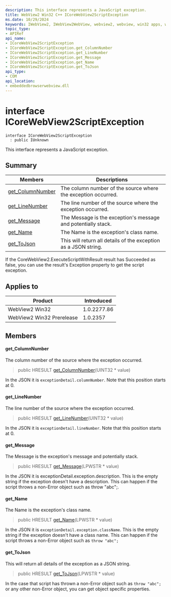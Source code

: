 ```yaml
---
description: This interface represents a JavaScript exception.
title: WebView2 Win32 C++ ICoreWebView2ScriptException
ms.date: 10/29/2024
keywords: IWebView2, IWebView2WebView, webview2, webview, win32 apps, win32, edge, ICoreWebView2, ICoreWebView2Controller, browser control, edge html, ICoreWebView2ScriptException
topic_type: 
- APIRef
api_name:
- ICoreWebView2ScriptException
- ICoreWebView2ScriptException.get_ColumnNumber
- ICoreWebView2ScriptException.get_LineNumber
- ICoreWebView2ScriptException.get_Message
- ICoreWebView2ScriptException.get_Name
- ICoreWebView2ScriptException.get_ToJson
api_type:
- COM
api_location:
- embeddedbrowserwebview.dll
---
```


# interface ICoreWebView2ScriptException

```
interface ICoreWebView2ScriptException
  : public IUnknown
```

This interface represents a JavaScript exception.

## Summary

 Members                        | Descriptions
--------------------------------|---------------------------------------------
[get_ColumnNumber](#get_columnnumber) | The column number of the source where the exception occurred.
[get_LineNumber](#get_linenumber) | The line number of the source where the exception occurred.
[get_Message](#get_message) | The Message is the exception's message and potentially stack.
[get_Name](#get_name) | The Name is the exception's class name.
[get_ToJson](#get_tojson) | This will return all details of the exception as a JSON string.

If the CoreWebView2.ExecuteScriptWithResult result has Succeeded as false, you can use the result's Exception property to get the script exception.

## Applies to

Product                         | Introduced
--------------------------------|---------------------------------------------
WebView2 Win32            |    1.0.2277.86
WebView2 Win32 Prerelease |    1.0.2357

## Members

#### get_ColumnNumber

The column number of the source where the exception occurred.

> public HRESULT [get_ColumnNumber](#get_columnnumber)(UINT32 * value)

In the JSON it is `exceptionDetail.columnNumber`. Note that this position starts at 0.

#### get_LineNumber

The line number of the source where the exception occurred.

> public HRESULT [get_LineNumber](#get_linenumber)(UINT32 * value)

In the JSON it is `exceptionDetail.lineNumber`. Note that this position starts at 0.

#### get_Message

The Message is the exception's message and potentially stack.

> public HRESULT [get_Message](#get_message)(LPWSTR * value)

In the JSON it is exceptionDetail.exception.description. This is the empty string if the exception doesn't have a description. This can happen if the script throws a non-Error object such as throw "abc";.

#### get_Name

The Name is the exception's class name.

> public HRESULT [get_Name](#get_name)(LPWSTR * value)

In the JSON it is `exceptionDetail.exception.className`. This is the empty string if the exception doesn't have a class name. This can happen if the script throws a non-Error object such as `throw "abc";`

#### get_ToJson

This will return all details of the exception as a JSON string.

> public HRESULT [get_ToJson](#get_tojson)(LPWSTR * value)

In the case that script has thrown a non-Error object such as `throw "abc";` or any other non-Error object, you can get object specific properties.

